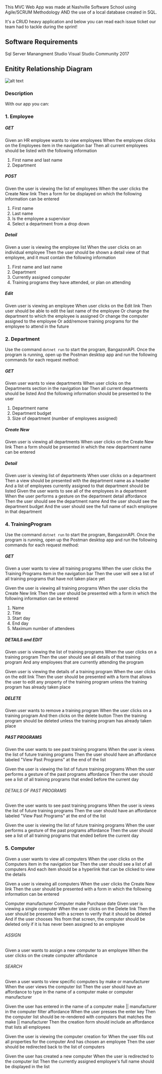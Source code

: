 This MVC Web App was made at Nashville Software School using Agile/SCRUM Methodology AND the use of a local database created in SQL.

It's a CRUD heavy application and below you can read each issue ticket our team had to tackle during the sprint!

## Software Requirements
Sql Server Manangment Studio
Visual Studio Community 2017
## Enitity Relationship Diagram
![alt text](https://i.imgur.com/z0rFYz0.png)

### Description
With our app you can:

### 1. Employee

 ##### GET
Given an HR employee wants to view employees
When the employee clicks on the Employees item in the navigation bar
Then all current employees should be listed with the following information

1. First name and last name
2. Department

 ##### POST
Given the user is viewing the list of employees
When the user clicks the Create New link
Then a form for be displayed on which the following information can be entered

1. First name
2. Last name
3. Is the employee a supervisor
4. Select a department from a drop down

##### Detail
Given a user is viewing the employee list
When the user clicks on an individual employee
Then the user should be shown a detail view of that employee, and it must contain the following information

1. First name and last name
2. Department
3. Currently assigned computer
4. Training programs they have attended, or plan on attending
 
 ##### Edit
Given user is viewing an employee
When user clicks on the Edit link
Then user should be able to edit the last name of the employee
Or change the department to which the employee is assigned
Or change the computer assigned to the employee
Or add/remove training programs for the employee to attend in the future

### 2. Department
Use the command ```dotnet run``` to start the program, BangazonAPI. Once the program is running, open up the Postman desktop app and run the following commands for each request method:
 ##### GET
 Given user wants to view departments
When user clicks on the Departments section in the navigation bar
Then all current departments should be listed
And the following information should be presented to the user

1. Department name
2. Department budget
3. Size of department (number of employees assigned)
 
 ##### Create New
Given user is viewing all departments
When user clicks on the Create New link
Then a form should be presented in which the new department name can be entered

##### Detail
Given user is viewing list of departments
When user clicks on a department
Then a view should be presented with the department name as a header
And a list of employees currently assigned to that department should be listed
Given the user wants to see all of the employees in a department
When the user performs a gesture on the department detail affordance
Then the user should see the department name
And the user should see the department budget
And the user should see the full name of each employee in that department


### 4. TrainingProgram
Use the command ```dotnet run``` to start the program, BangazonAPI. Once the program is running, open up the Postman desktop app and run the following commands for each request method:
 ##### GET
 Given a user wants to view all training programs
When the user clicks the Training Programs item in the navigation bar
Then the user will see a list of all training programs that have not taken place yet

Given the user is viewing all training programs
When the user clicks the Create New link
Then the user should be presented with a form in which the following information can be entered

1. Name
2. Title
3. Start day
4. End day
5. Maximum number of attendees

##### DETAILS and EDIT 
Given user is viewing the list of training programs
When the user clicks on a training program
Then the user should see all details of that training program
And any employees that are currently attending the program

Given user is viewing the details of a training program
When the user clicks on the edit link
Then the user should be presented with a form that allows the user to edit any property of the training program unless the training program has already taken place

##### DELETE
Given user wants to remove a training program
When the user clicks on a training program
And then clicks on the delete button
Then the training program should be deleted unless the training program has already taken place

##### PAST PROGRAMS
Given the user wants to see past training programs
When the user is views the list of future training programs
Then the user should have an affordance labeled "View Past Programs" at the end of the list

Given the user is viewing the list of future training programs
When the user performs a gesture of the past programs affordance
Then the user should see a list of all training programs that ended before the current day

###### DETAILS OF PAST PROGRAMS
Given the user wants to see past training programs
When the user is views the list of future training programs
Then the user should have an affordance labeled "View Past Programs" at the end of the list

Given the user is viewing the list of future training programs
When the user performs a gesture of the past programs affordance
Then the user should see a list of all training programs that ended before the current day

### 5. Computer
Given a user wants to view all computers
When the user clicks on the Computers item in the navigation bar
Then the user should see a list of all computers
And each item should be a hyperlink that can be clicked to view the details

Given a user is viewing all computers
When the user clicks the Create New link
Then the user should be presented with a form in which the following information can be entered

Computer manufacturer
Computer make
Purchase date
Given user is viewing a single computer
When the user clicks on the Delete link
Then the user should be presented with a screen to verify that it should be deleted
And if the user chooses Yes from that screen, the computer should be deleted only if it is has never been assigned to an employee

###### ASSIGN
Given a user wants to assign a new computer to an employee
When the user clicks on the create computer affordance

###### SEARCH
Given a user wants to view specific computers by make or manufacturer
When the user views the computer list
Then the user should have an affordance to type in the name of a computer make or computer manufacturer

Given the user has entered in the name of a computer make || manufacturer in the computer filter affordance
When the user presses the enter key
Then the computer list should be re-rendered with computers that matches the make || manufacturer
Then the creation form should include an affordance that lists all employees

Given the user is viewing the computer creation for
When the user fills out all properties for the computer
And has chosen an employee
Then the user should be redirected back to the list of computers

Given the user has created a new computer
When the user is redirected to the computer list
Then the currently assigned employee's full name should be displayed in the list
